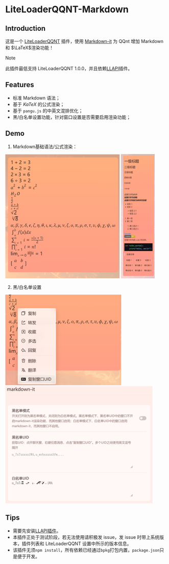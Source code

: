 # LiteLoaderQQNT-Markdown

## Introduction

这是一个 [LiteLoaderQQNT](https://github.com/mo-jinran/LiteLoaderQQNT) 插件，使用 [Markdown-it](https://github.com/markdown-it/markdown-it) 为 QQnt 增加 Markdown 和 $\LaTeX$​ 渲染功能！

> [!NOTE]
> 此插件最低支持 LiteLoaderQQNT 1.0.0，并且依赖[LLAPI](https://github.com/Night-stars-1/LiteLoaderQQNT-Plugin-LLAPI/tree/main)插件。

## Features

- 标准 Markdown 语法；
- 基于 $KaTeX$ 的公式渲染；
- 基于 `pangu.js` 的中英文混排优化；
- 黑/白名单设置功能，针对窗口设置是否需要启用渲染功能；

## Demo 

 1. Markdown基础语法/公式渲染：

<img src="https://raw.githubusercontent.com/CJReinforce/LiteLoaderQQNT-Markdown/v4/imgs/1.png" width="71%" style="zoom: 50%;"> <img src="https://raw.githubusercontent.com/CJReinforce/LiteLoaderQQNT-Markdown/v4/imgs/2.png" width="21%">

2. 黑/白名单设置

<img src="https://raw.githubusercontent.com/CJReinforce/LiteLoaderQQNT-Markdown/v4/imgs/4.png" alt="Black/WhiteList" style="zoom:45%;" /><img src="https://raw.githubusercontent.com/CJReinforce/LiteLoaderQQNT-Markdown/v4/imgs/3.png" alt="Black/WhiteList" style="zoom:45%;" />

## Tips

- 需要先安装[LLAPI插件](https://github.com/Night-stars-1/LiteLoaderQQNT-Plugin-LLAPI/tree/main)。
- 本插件正处于测试阶段，若无法使用请积极发 issue，发 issue 时带上系统版本，插件列表和 LiteLoaderQQNT 设置中所示的版本信息。
- 该插件无须`npm install`，所有依赖已经通过`bpkg`打包内置，`package.json`只是便于开发。
